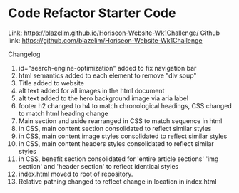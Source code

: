 # Code Refactor Starter Code
Link: https://blazelim.github.io/Horiseon-Website-Wk1Challenge/
Github link: https://github.com/blazelim/Horiseon-Website-Wk1Challenge

Changelog
1. id="search-engine-optimization" added to fix navigation bar
2. html semantics added to each element to remove "div soup"
3. Title added to website
4. alt text added for all images in the html document
5. alt text added to the hero background image via aria label
6. footer h2 changed to h4 to match chronological headings, CSS changed to match html heading change
7. Main section and aside rearranged in CSS to match sequence in html
8. in CSS, main content section consolidated to reflect similar styles
9. in CSS, main content image styles consolidated to reflect similar styles
10. in CSS, main content headers styles consolidated to reflect similar styles
11. in CSS, benefit section consolidated for 'entire article sections' 'img section' and 'header section' to reflect identical styles
12. index.html moved to root of repository.
13. Relative pathing changed to reflect change in location in index.html